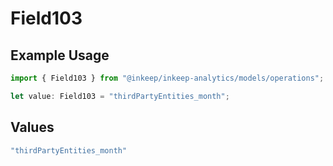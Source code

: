 # Field103

## Example Usage

```typescript
import { Field103 } from "@inkeep/inkeep-analytics/models/operations";

let value: Field103 = "thirdPartyEntities_month";
```

## Values

```typescript
"thirdPartyEntities_month"
```